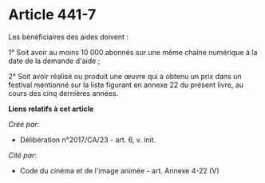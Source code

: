 # Article 441-7

Les bénéficiaires des aides doivent :

1° Soit avoir au moins 10 000 abonnés sur une même chaîne numérique à la date de la demande d'aide ;

2° Soit avoir réalisé ou produit une œuvre qui a obtenu un prix dans un festival mentionné sur la liste figurant en annexe 22
du présent livre, au cours des cinq dernières années.

**Liens relatifs à cet article**

_Créé par_:

  - Délibération n°2017/CA/23 - art. 6, v. init.

_Cité par_:

  - Code du cinéma et de l'image animée - art. Annexe 4-22 (V)
